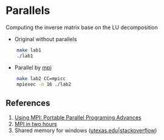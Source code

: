 # Parallels

Computing the inverse matrix base on the LU decomposition

+ Original without parallels
```bash
    make lab1
    ./lab1
```

+ Parallel by [mpi](https://mpitutorial.com/tutorials/)
```bash
    make lab2 CC=mpicc
    mpiexec -n 16 ./lab2
```

 ## References
1. [Using MPI: Portable Parallel Programing Advances](https://doc.lagout.org/science/0_Computer%20Science/5_Parallel%20and%20Distributed/Using%20MPI-2%20-%20Advanced%20Features.pdf)
2. [MPI in two hours](https://userinfo.surfsara.nl/systems/shared/mpi/mpi-intro)
3. Shared memory for windows ([utexas.edu](http://pages.tacc.utexas.edu/~eijkhout/pcse/html/mpi-shared.html)|[stackoverflow](https://stackoverflow.com/questions/39912588/can-i-use-mpi-with-shared-memory))